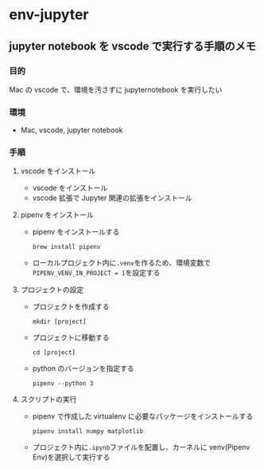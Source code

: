 # env-jupyter

## jupyter notebook を vscode で実行する手順のメモ

### 目的

Mac の vscode で、環境を汚さずに jupyternotebook を実行したい

### 環境

- Mac, vscode, jupyter notebook

### 手順

1. vscode をインストール

   - vscode をインストール
   - vscode 拡張で Jupyter 関連の拡張をインストール

1. pipenv をインストール

   - pipenv をインストールする

     `brew install pipenv`

   - ローカルプロジェクト内に`.venv`を作るため、環境変数で`PIPENV_VENV_IN_PROJECT = 1`を設定する

1. プロジェクトの設定

   - プロジェクトを作成する

     `mkdir [project]`

   - プロジェクトに移動する

     `cd [project]`

   - python のバージョンを指定する

     `pipenv --python 3`

1. スクリプトの実行

   - pipenv で作成した virtualenv に必要なパッケージをインストールする

     `pipenv install numpy matplotlib`

   - プロジェクト内に`.ipynb`ファイルを配置し、カーネルに venv(Pipenv Env)を選択して実行する
